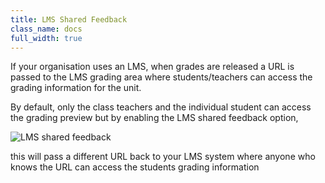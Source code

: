 ```yaml
---
title: LMS Shared Feedback
class_name: docs
full_width: true
---
```


If your organisation uses an LMS, when grades are released a URL is passed to the LMS grading area where students/teachers can access the grading information for the unit.

By default, only the class teachers and the individual student can access the grading preview but by enabling the LMS shared feedback option,


<img alt="LMS shared feedback" src="/img/docs/lmssharedfeedback.png" class="simple"/>

this will pass a different URL back to your LMS system where anyone who knows the URL can access the students grading information




